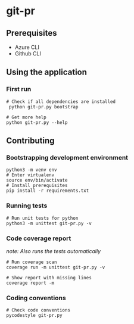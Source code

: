 # git-pr

## Prerequisites

* Azure CLI
* Github CLI

## Using the application

### First run

    # Check if all dependencies are installed
     python git-pr.py bootstrap

    # Get more help
    python git-pr.py --help

## Contributing

### Bootstrapping development environment

    python3 -m venv env
    # Enter virtualenv
    source env/bin/activate
    # Install prerequisites
    pip install -r requirements.txt

### Running tests

    # Run unit tests for python
    python3 -m unittest git-pr.py -v

### Code coverage report

*note: Also runs the tests automatically*

    # Run coverage scan
    coverage run -m unittest git-pr.py -v

    # Show report with missing lines
    coverage report -m

### Coding conventions

    # Check code conventions
    pycodestyle git-pr.py
